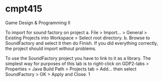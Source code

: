 # cmpt415
Game Design &amp; Programming II

To import for sound factory on project
a. File > Import… > General > Existing Projects into Workspace > Select root directory.
b. Browse to SoundFactory and select it then do Finish.
If you did everything correctly, the project should import without problems.

To use the SoundFactory project you have to link to it as a library. The simplest way for
purposes of this lab is to right-click on GDP2-labs > Properties > Java Build Path > Projects
tab > Add… then select SoundFactory > OK > Apply and Close.
1
